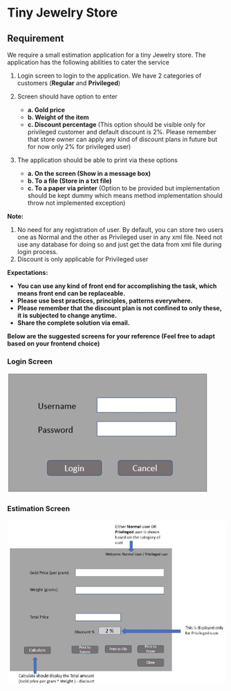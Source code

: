 # Tiny Jewelry Store

## Requirement

We require a small estimation application for a tiny Jewelry store. 
The application has the following abilities to cater the service

1. Login screen to login to the application. We have 2 categories of customers (**Regular** and **Privileged**)

2. Screen should have option to enter
   - **a. Gold price**
   - **b. Weight of the item**
   - **c. Discount percentage** (This option should be visible only for privileged customer and default
      discount is 2%. Please remember that store owner can apply any kind of discount plans in future but for now only 2% for privileged user)
      
3. The application should be able to print via these options
   - **a. On the screen (Show in a message box)**
   - **b. To a file (Store in a txt file)**
   - **c. To a paper via printer** (Option to be provided but implementation should be kept dummy
        which means method implementation should throw not implemented exception)

**Note:**
1. No need for any registration of user. By default, you can store two users one as Normal and
the other as Privileged user in any xml file. Need not use any database for doing so and just get the data from xml file during login process.
2. Discount is only applicable for Privileged user


**Expectations:**
- **You can use any kind of front end for accomplishing the task, which means front end can be replaceable.**
- **Please use best practices, principles, patterns everywhere.**
- **Please remember that the discount plan is not confined to only these, it is subjected to change anytime.**
- **Share the complete solution via email.**

**Below are the suggested screens for your reference (Feel free to adapt based on your frontend choice)**

### Login Screen

![](Login.JPG)

### Estimation Screen

![](estimation.JPG)
